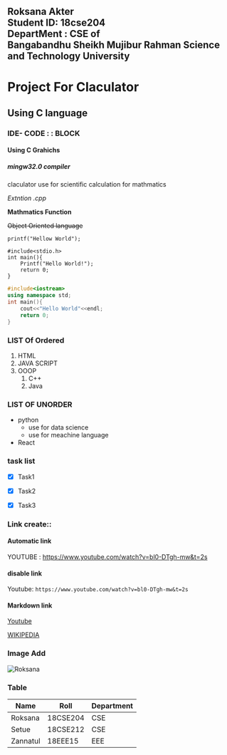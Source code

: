  <!--markdown Tutorial-->
 Roksana Akter  
 Student ID: 18cse204  
 DepartMent : CSE of  
 Bangabandhu Sheikh Mujibur Rahman Science and Technology University  
---
<!--Heading-->
# Project For Claculator
## Using C language
### IDE- CODE : : BLOCK
#### Using C Grahichs
##### mingw32.0 compiler

<!--Paragraph-->

<p>claculator use for scientific calculation for mathmatics</p>

<!--italic-->
_Extntion .cpp_
<!--BOLD-->
__Mathmatics Function__
<!--strikethrow-->
~~Object Oriented language~~
<!--Inline code-->
`printf("Hellow World");`
<!--Multiple line code-->
```
#include<stdio.h>
int main(){
    Printf("Hello World!");
    return 0;
}

```
```C++
#include<iostream>
using namespace std;
int main(){
    cout<<"Hello World"<<endl;
    return 0;
}
```
 <!--```html
 <!DOCTYPE html>
    <head>HTML CODE</head>
    <title>This is C Language using a project</title>
    <body>
        <p>haiutyeghghuhgncxngjd</p>
    </body>
    </html>
 ```-->
 
<!--list-->
### LIST Of Ordered
 1. HTML
 2. JAVA SCRIPT
 3. OOOP
    1. C++
    2. Java

### LIST OF UNORDER
- python
  - use for  data science
  - use for meachine language
- React


### task list
 - [x] Task1
 - [x] Task2
 - [x] Task3


### Link create::
#### Automatic link
 YOUTUBE : https://www.youtube.com/watch?v=bl0-DTgh-mw&t=2s
#### disable  link
 Youtube: `https://www.youtube.com/watch?v=bl0-DTgh-mw&t=2s`
#### Markdown  link
 [Youtube](https://www.youtube.com/watch?v=bl0-DTgh-mw&t=2s)


 <!--Link is here-->
 [websitelink]: https://bn.wikipedia.org/wiki/%E0%A6%AA%E0%A7%8D%E0%A6%B0%E0%A6%A7%E0%A6%BE%E0%A6%A8_%E0%A6%AA%E0%A6%BE%E0%A6%A4%E0%A6%BE

 [WIKIPEDIA][websitelink]


### Image Add <!--SynTax-->
![Roksana](./images/roksana.JPG)



### Table <!--Syntax-->

| Name | Roll | Department |
| ----- | ---- | ---- |
|Roksana | 18CSE204 | CSE |
|Setue|18CSE212|CSE|
|Zannatul|18EEE15|EEE|
